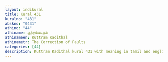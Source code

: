 ```yaml
---
layout: indikural
title: Kural 431
kuralno: "431"
abskno: "0431"
athino: "44"
athiname: குற்றங்கடிதல்
athinameen: Kuttram Kadithal
athinametr: The Correction of Faults
categories: [44]
description: Kuttram Kadithal kural 431 with meaning in tamil and english 
---
```


